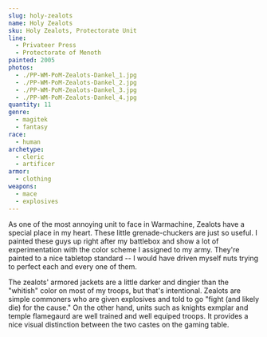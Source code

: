 ```yaml
---
slug: holy-zealots
name: Holy Zealots
sku: Holy Zealots, Protectorate Unit
line:
  - Privateer Press
  - Protectorate of Menoth
painted: 2005
photos:
  - ./PP-WM-PoM-Zealots-Dankel_1.jpg
  - ./PP-WM-PoM-Zealots-Dankel_2.jpg
  - ./PP-WM-PoM-Zealots-Dankel_3.jpg
  - ./PP-WM-PoM-Zealots-Dankel_4.jpg
quantity: 11
genre:
  - magitek
  - fantasy
race:
  - human
archetype:
  - cleric
  - artificer
armor:
  - clothing
weapons:
  - mace
  - explosives
---
```


As one of the most annoying unit to face in Warmachine, Zealots have a special place in my heart. These little grenade-chuckers are just so useful. I painted these guys up right after my battlebox and show a lot of experimentation with the color scheme I assigned to my army. They're painted to a nice tabletop standard -- I would have driven myself nuts trying to perfect each and every one of them.

The zealots' armored jackets are a little darker and dingier than the "whitish" color on most of my troops, but that's intentional. Zealots are simple commoners who are given explosives and told to go "fight (and likely die) for the cause." On the other hand, units such as knights exmplar and temple flamegaurd are well trained and well equiped troops. It provides a nice visual distinction between the two castes on the gaming table.
